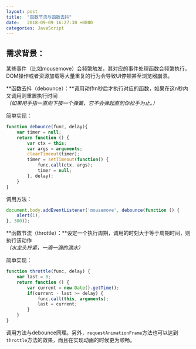 ```yaml
---
layout: post
title:  "函数节流与函数去抖"
date:   2018-09-09 16:27:30 +0800
categories: JavaScript
---
```


## 需求背景：  
某些事件（比如mousemove）会频繁触发，其对应的事件处理函数会频繁执行，DOM操作或者资源加载等大量重复的行为会导致UI停顿甚至浏览器崩溃。

**函数去抖（debounce）：**调用动作n秒后才执行对应的函数，如果在这n秒内又调用则重置执行时间  
*（如果用手指一直向下按一个弹簧，它不会弹起直到你松手为止。）*  

简单实现：  
```js
function debounce(func, delay){
    var timer = null;
    return function () {
        var ctx = this;
        var args = arguments;
        clearTimeout(timer);
        timer = setTimeout(function() {
            func.call(ctx, args);
            timer = null;
        }, delay);
    }
}
```

调用方法：  
```js
document.body.addEventListener('mousemove', debounce(function () {
    alert(1);
}, 300));
```

**函数节流（throttle）：**设定一个执行周期，调用的时刻大于等于周期时间，则执行该动作  
*（水龙头拧紧，一滴一滴的滴水）*  

简单实现：
```js
function throttle(func, delay) {
    var last = 0;
    return function () {
        var current = new Date().getTime();
        if(current - last >= delay) {
            func.call(this, arguments);
            last = current;
        }
    }
}
```

调用方法与debounce同理。另外，`requestAnimationFrame`方法也可以达到`throttle`方法的效果，而且在实现动画的时候更为顺畅。